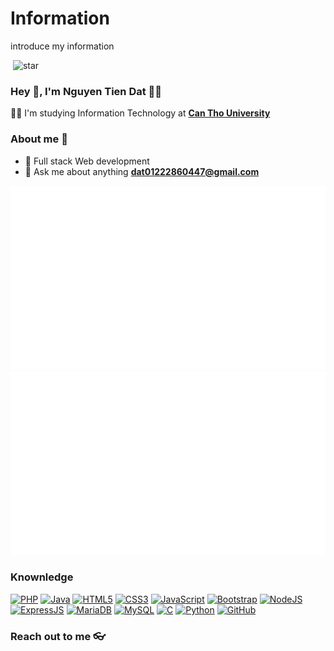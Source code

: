 # Information
introduce my information

![]()
![star](https://github.com/nguyendat2001)
### Hey 👋, I'm Nguyen Tien Dat 👨‍💻

👨‍🎓 I'm studying Information Technology at **[Can Tho University](https://ctu.edu.vn/)** 

### About me :eyes:

- :dart: Full stack Web development 
- :e-mail: Ask me about anything **[dat01222860447@gmail.com](mailto:dat01222860447@gmail.com)**

![](https://raw.githubusercontent.com/lvdat/github-stats/master/generated/overview.svg#gh-dark-mode-only)
![](https://raw.githubusercontent.com/lvdat/github-stats/master/generated/languages.svg#gh-dark-mode-only)

### Knownledge
[![PHP](https://img.shields.io/badge/-PHP-777BB4?style=flat-square-square&logo=php&logoColor=white&link=https://github.com/nguyendat2001)](https://github.com/nguyendat2001)
[![Java](https://img.shields.io/badge/Java-orange?style=flat-square&logo=java&logoColor=white&link=https://github.com/nguyendat2001)](https://github.com/nguyendat2001)
[![HTML5](https://img.shields.io/badge/-HTML5-E34F26?style=flat-square&logo=html5&logoColor=white&link=https://github.com/nguyendat2001)](https://github.com/nguyendat2001)
[![CSS3](https://img.shields.io/badge/-CSS3-1572B6?style=flat-square&logo=css3&link=https://github.com/nguyendat2001)](https://github.com/nguyendat2001)
[![JavaScript](https://img.shields.io/badge/-JavaScript-black?style=flat-square&logo=javascript&link=https://github.com/nguyendat2001)](https://github.com/nguyendat2001)
[![Bootstrap](https://img.shields.io/badge/-Bootstrap-563D7C?style=flat-square&logo=bootstrap&logoColor=white&link=https://github.com/nguyendat2001)](https://github.com/nguyendat2001)
[![NodeJS](https://img.shields.io/badge/-NodeJS-black?style=flat-square&logo=Node.js&link=https://github.com/nguyendat2001)](https://github.com/nguyendat2001)
[![ExpressJS](https://img.shields.io/badge/Express.js-404D59?style=flat-square&logo=Node.js&logoColor=white)](https://github.com/nguyendat2001)
[![MariaDB](https://img.shields.io/badge/-MariaDB-black?style=flat-square&logo=mariadb&link=https://github.com/nguyendat2001)](https://github.com/nguyendat2001)
[![MySQL](https://img.shields.io/badge/-MySQL-black?style=flat-square&logo=mysql&link=https://github.com/nguyendat2001)](https://github.com/nguyendat2001)
[![C](https://img.shields.io/badge/-C-00599C?style=flat-square&logo=c&logoColor=white&link=https://github.com/nguyendat2001)](https://github.com/nguyendat2001)
[![Python](https://img.shields.io/badge/-Python-00599C?style=flat-square&logo=python&logoColor=green&link=https://github.com/nguyendat2001)](https://github.com/nguyendat2001)
 [![GitHub](https://img.shields.io/badge/-GitHub-181717?style=flat-square&logo=github&link=https://github.com/nguyendat2001)](https://github.com/nguyendat2001)

### Reach out to me 👓
<!-- <a href=""><img src="" width="32px" height="32px"></a> -->
